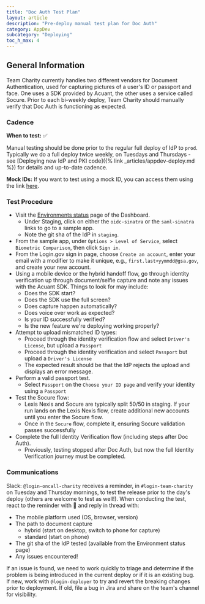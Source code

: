 ```yaml
---
title: "Doc Auth Test Plan"
layout: article
description: "Pre-deploy manual test plan for Doc Auth"
category: AppDev
subcategory: "Deploying"
toc_h_max: 4
---
```


## General Information

Team Charity currently handles two different vendors for Document Authentication, used for capturing pictures of a user's ID or passport and face. 
One uses a SDK provided by Acuant, the other uses a service called Socure. 
Prior to each bi-weekly deploy, Team Charity should manually verify that Doc Auth is functioning as expected.

### Cadence

**When to test:** ✅

Manual testing should be done prior to the regular full deploy of IdP to `prod`. Typically we do a
full deploy twice weekly, on Tuesdays and Thursdays - see
[Deploying new IdP and PKI code]({% link _articles/appdev-deploy.md %}) for
details and up-to-date cadence.

**Mock IDs:**
If you want to test using a mock ID, you can access them using the link [here](https://docs.google.com/spreadsheets/d/15Npyy5Qc9gHs8d-RWvdgWciNYwGGVmur_3GLcRDpwAA/edit?gid=0#gid=0).

### Test Procedure

- Visit the [Environments status](https://portal.int.identitysandbox.gov/env) page of the
  Dashboard.
  - Under Staging, click on either the `oidc-sinatra` or the `saml-sinatra` links
    to go to a sample app.
  - Note the git sha of the IdP in `staging`.
- From the sample app, under `Options > Level of Service`, select `Biometric Comparison`,
  then click `Sign in`.
- From the Login.gov sign in page, choose `Create an account`, enter your email with a modifier
  to make it unique, e.g., `first.last+yymmdd@gsa.gov`, and create your new account.
- Using a mobile device or the hybrid handoff flow, go through identity verification up through document/selfie capture and note any issues with the
  Acuant SDK. Things to look for may include:
  - Does the SDK start?
  - Does the SDK use the full screen?
  - Does capture happen automatically?
  - Does voice over work as expected?
  - Is your ID successfully verified?
  - Is the new feature we're deploying working properly?
- Attempt to upload mismatched ID types:
  - Proceed through the identity verification flow and select `Driver's License`, but upload a `Passport`
  - Proceed through the identity verification and select `Passport` but upload a `Driver's License`
  - The expected result should be that the IdP rejects the upload and displays an error message.
- Perform a valid passport test.
  - Select `Passport` on the `Choose your ID page` and verify your identity using a `Passport`
- Test the Socure flow:
  - Lexis Nexis and Socure are typically split 50/50 in staging. If your run lands on the Lexis Nexis flow, create additional new accounts until you enter the Socure flow.
  - Once in the `Socure` flow, complete it, ensuring Socure validation passes successfully
- Complete the full Identity Verification flow (including steps after Doc Auth).
  - Previously, testing stopped after Doc Auth, but now the full Identity Verification journey must be completed.


### Communications

Slack: `@login-oncall-charity` receives a reminder, in `#login-team-charity` on Tuesday and Thursday
mornings, to test the release prior to the day's deploy (others are welcome to test as well!). When
conducting the test, react to the reminder with 👀 and reply in thread with:
- The mobile platform used (OS, browser, version)
- The path to document capture
  - hybrid (start on desktop, switch to phone for capture)
  - standard (start on phone)
- The git sha of the IdP tested (available from the Environment status page)
- Any issues encountered!

If an issue is found, we need to work quickly to triage and determine if the problem is being
introduced in the current deploy or if it is an existing bug. If new, work with `@login-deployer`
to try and revert the breaking changes prior to deployment. If old, file a bug in Jira and share
on the team's channel for visibility.
